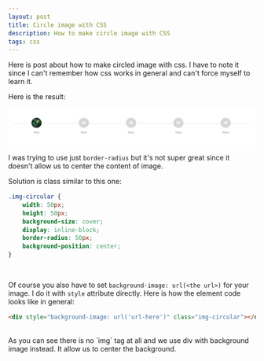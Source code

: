 ```yaml
---
layout: post
title: Circle image with CSS
description: How to make circle image with CSS
tags: css
---
```


Here is post about how to make circled image with css. I have to note it since
I can't remember how css works in general and can't force myself to learn it.

Here is the result:

<a href="/assets/img/circled-images.png" target="_blank"><img width="600px" src="/assets/img/circled-images.png" /></a>

I was trying to use just `border-radius` but it's not super great since it doesn't allow
us to center the content of image.

Solution is class similar to this one:

```css
.img-circular {
    width: 50px;
    height: 50px;
    background-size: cover;
    display: inline-block;
    border-radius: 50px;
    background-position: center;
}
```
<br/>

Of course you also have to set `background-image: url(<the url>)` for your image.
I do it with `style` attribute directly. Here is how the element code looks like in general:

```html
<div style="background-image: url('url-here')" class="img-circular"></div>
```
<br/>
As you can see there is no `img` tag at all and we use div with background image instead. It allow us to center
the background.
